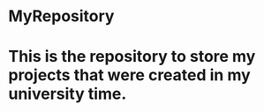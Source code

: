 # MyRepository
# This is the repository to store my projects that were created in my university time.
